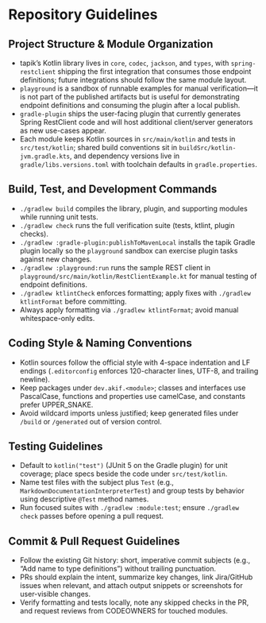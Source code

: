 # Repository Guidelines

## Project Structure & Module Organization
- tapik’s Kotlin library lives in `core`, `codec`, `jackson`, and `types`, with `spring-restclient` shipping the first integration that consumes those endpoint definitions; future integrations should follow the same module layout.
- `playground` is a sandbox of runnable examples for manual verification—it is not part of the published artifacts but is useful for demonstrating endpoint definitions and consuming the plugin after a local publish.
- `gradle-plugin` ships the user-facing plugin that currently generates Spring RestClient code and will host additional client/server generators as new use-cases appear.
- Each module keeps Kotlin sources in `src/main/kotlin` and tests in `src/test/kotlin`; shared build conventions sit in `buildSrc/kotlin-jvm.gradle.kts`, and dependency versions live in `gradle/libs.versions.toml` with toolchain defaults in `gradle.properties`.

## Build, Test, and Development Commands
- `./gradlew build` compiles the library, plugin, and supporting modules while running unit tests.
- `./gradlew check` runs the full verification suite (tests, ktlint, plugin checks).
- `./gradlew :gradle-plugin:publishToMavenLocal` installs the tapik Gradle plugin locally so the `playground` sandbox can exercise plugin tasks against new changes.
- `./gradlew :playground:run` runs the sample REST client in `playground/src/main/kotlin/RestClientExample.kt` for manual testing of endpoint definitions.
- `./gradlew ktlintCheck` enforces formatting; apply fixes with `./gradlew ktlintFormat` before committing.
- Always apply formatting via `./gradlew ktlintFormat`; avoid manual whitespace-only edits.

## Coding Style & Naming Conventions
- Kotlin sources follow the official style with 4-space indentation and LF endings (`.editorconfig` enforces 120-character lines, UTF-8, and trailing newline).
- Keep packages under `dev.akif.<module>`; classes and interfaces use PascalCase, functions and properties use camelCase, and constants prefer UPPER_SNAKE.
- Avoid wildcard imports unless justified; keep generated files under `/build` or `/generated` out of version control.

## Testing Guidelines
- Default to `kotlin("test")` (JUnit 5 on the Gradle plugin) for unit coverage; place specs beside the code under `src/test/kotlin`.
- Name test files with the subject plus `Test` (e.g., `MarkdownDocumentationInterpreterTest`) and group tests by behavior using descriptive `@Test` method names.
- Run focused suites with `./gradlew :module:test`; ensure `./gradlew check` passes before opening a pull request.

## Commit & Pull Request Guidelines
- Follow the existing Git history: short, imperative commit subjects (e.g., “Add name to type definitions”) without trailing punctuation.
- PRs should explain the intent, summarize key changes, link Jira/GitHub issues when relevant, and attach output snippets or screenshots for user-visible changes.
- Verify formatting and tests locally, note any skipped checks in the PR, and request reviews from CODEOWNERS for touched modules.
